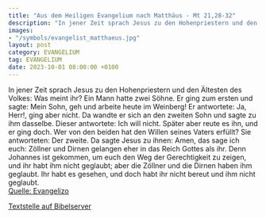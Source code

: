 ```yaml
---
title: "Aus dem Heiligen Evangelium nach Matthäus - Mt 21,28-32"
description: "In jener Zeit sprach Jesus zu den Hohenpriestern und den Ältesten des Volkes: Was meint ihr? Ein Mann hatte zwei Söhne. Er ging zum ersten und sagte: Mein Sohn, geh und arbeite heute im Weinberg! Er antwortete: Ja, Herr!, ging aber nicht. Da wandte er sich an den zweiten Sohn und...."
images:
- "/symbols/evangelist_matthaeus.jpg"
layout: post
category: EVANGELIUM
tag: EVANGELIUM
date: 2023-10-01 08:00:00 +0100
---
```

In jener Zeit sprach Jesus zu den Hohenpriestern und den Ältesten des Volkes: Was meint ihr? Ein Mann hatte zwei Söhne. Er ging zum ersten und sagte: Mein Sohn, geh und arbeite heute im Weinberg!
Er antwortete: Ja, Herr!, ging aber nicht.
Da wandte er sich an den zweiten Sohn und sagte zu ihm dasselbe.<!--more--> Dieser antwortete: Ich will nicht. Später aber reute es ihn, und er ging doch.
Wer von den beiden hat den Willen seines Vaters erfüllt? Sie antworteten: Der zweite. Da sagte Jesus zu ihnen: Amen, das sage ich euch: Zöllner und Dirnen gelangen eher in das Reich Gottes als ihr.
Denn Johannes ist gekommen, um euch den Weg der Gerechtigkeit zu zeigen, und ihr habt ihm nicht geglaubt; aber die Zöllner und die Dirnen haben ihm geglaubt. Ihr habt es gesehen, und doch habt ihr nicht bereut und ihm nicht geglaubt.<br>
[Quelle: Evangelizo](https://evangeliumtagfuertag.org/DE/gospel)

[Textstelle auf Bibelserver](https://www.bibleserver.com/EU/Matthäus21,28-32)

